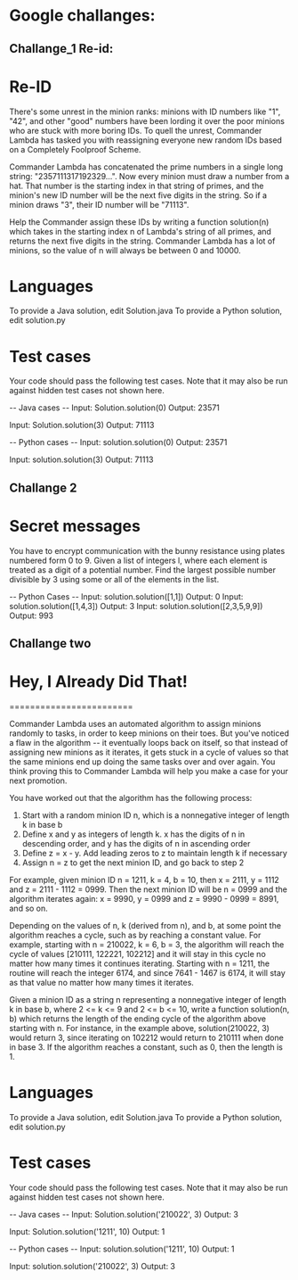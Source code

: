 # Google challanges:

## Challange_1 Re-id:
Re-ID
=====

There's some unrest in the minion ranks: minions with ID numbers like "1", "42", and other "good" numbers have been lording it over the poor minions who are stuck with more boring IDs. To quell the unrest, Commander Lambda has tasked you with reassigning everyone new random IDs based on a Completely Foolproof Scheme. 

Commander Lambda has concatenated the prime numbers in a single long string: "2357111317192329...". Now every minion must draw a number from a hat. That number is the starting index in that string of primes, and the minion's new ID number will be the next five digits in the string. So if a minion draws "3", their ID number will be "71113". 

Help the Commander assign these IDs by writing a function solution(n) which takes in the starting index n of Lambda's string of all primes, and returns the next five digits in the string. Commander Lambda has a lot of minions, so the value of n will always be between 0 and 10000.

Languages
=========

To provide a Java solution, edit Solution.java
To provide a Python solution, edit solution.py

Test cases
==========
Your code should pass the following test cases.
Note that it may also be run against hidden test cases not shown here.

-- Java cases --
Input:
Solution.solution(0)
Output:
    23571

Input:
Solution.solution(3)
Output:
    71113

-- Python cases --
Input:
solution.solution(0)
Output:
    23571

Input:
solution.solution(3)
Output:
    71113

## Challange 2
# Secret messages
You have to encrypt communication with the bunny resistance using plates numbered form 0 to 9.
Given a list of integers l, where each element is treated as a digit of a potential number.
Find the largest possible number divisible by 3 using some or all of the elements in the list.

-- Python Cases --
Input:
solution.solution([1,1])
Output:
    0
Input:
solution.solution([1,4,3])
Output:
    3
Input:
solution.solution([2,3,5,9,9])
Output:
    993




## Challange two


# Hey, I Already Did That!
========================

Commander Lambda uses an automated algorithm to assign minions randomly to tasks, in order to keep minions on their toes. But you've noticed a flaw in the algorithm -- it eventually loops back on itself, so that instead of assigning new minions as it iterates, it gets stuck in a cycle of values so that the same minions end up doing the same tasks over and over again. You think proving this to Commander Lambda will help you make a case for your next promotion. 

You have worked out that the algorithm has the following process: 

1) Start with a random minion ID n, which is a nonnegative integer of length k in base b
2) Define x and y as integers of length k.  x has the digits of n in descending order, and y has the digits of n in ascending order
3) Define z = x - y.  Add leading zeros to z to maintain length k if necessary
4) Assign n = z to get the next minion ID, and go back to step 2

For example, given minion ID n = 1211, k = 4, b = 10, then x = 2111, y = 1112 and z = 2111 - 1112 = 0999. Then the next minion ID will be n = 0999 and the algorithm iterates again: x = 9990, y = 0999 and z = 9990 - 0999 = 8991, and so on.

Depending on the values of n, k (derived from n), and b, at some point the algorithm reaches a cycle, such as by reaching a constant value. For example, starting with n = 210022, k = 6, b = 3, the algorithm will reach the cycle of values [210111, 122221, 102212] and it will stay in this cycle no matter how many times it continues iterating. Starting with n = 1211, the routine will reach the integer 6174, and since 7641 - 1467 is 6174, it will stay as that value no matter how many times it iterates.

Given a minion ID as a string n representing a nonnegative integer of length k in base b, where 2 <= k <= 9 and 2 <= b <= 10, write a function solution(n, b) which returns the length of the ending cycle of the algorithm above starting with n. For instance, in the example above, solution(210022, 3) would return 3, since iterating on 102212 would return to 210111 when done in base 3. If the algorithm reaches a constant, such as 0, then the length is 1.

Languages
=========

To provide a Java solution, edit Solution.java
To provide a Python solution, edit solution.py

Test cases
==========
Your code should pass the following test cases.
Note that it may also be run against hidden test cases not shown here.

-- Java cases --
Input:
Solution.solution('210022', 3)
Output:
    3

Input:
Solution.solution('1211', 10)
Output:
    1

-- Python cases --
Input:
solution.solution('1211', 10)
Output:
    1

Input:
solution.solution('210022', 3)
Output:
    3

